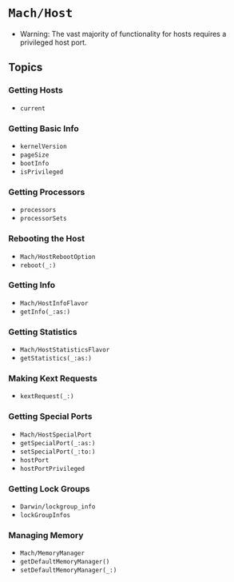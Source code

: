 # ``Mach/Host``

- Warning: The vast majority of functionality for hosts requires a privileged host port.

## Topics

### Getting Hosts

- ``current``

### Getting Basic Info

- ``kernelVersion``
- ``pageSize``
- ``bootInfo``
- ``isPrivileged``

### Getting Processors

- ``processors``
- ``processorSets``

### Rebooting the Host

- ``Mach/HostRebootOption``
- ``reboot(_:)``

### Getting Info

- ``Mach/HostInfoFlavor``
- ``getInfo(_:as:)``

### Getting Statistics

- ``Mach/HostStatisticsFlavor``
- ``getStatistics(_:as:)``

### Making Kext Requests

- ``kextRequest(_:)``

### Getting Special Ports

- ``Mach/HostSpecialPort``
- ``getSpecialPort(_:as:)``
- ``setSpecialPort(_:to:)``
- ``hostPort``
- ``hostPortPrivileged``

### Getting Lock Groups

- ``Darwin/lockgroup_info``
- ``lockGroupInfos``

### Managing Memory

- ``Mach/MemoryManager``
- ``getDefaultMemoryManager()``
- ``setDefaultMemoryManager(_:)``
